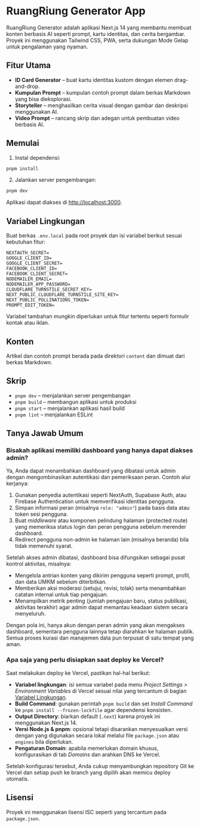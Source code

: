 # RuangRiung Generator App

RuangRiung Generator adalah aplikasi Next.js 14 yang membantu membuat konten berbasis AI seperti prompt, kartu identitas, dan cerita bergambar. Proyek ini menggunakan Tailwind CSS, PWA, serta dukungan Mode Gelap untuk pengalaman yang nyaman.

## Fitur Utama
- **ID Card Generator** – buat kartu identitas kustom dengan elemen drag-and-drop.
- **Kumpulan Prompt** – kumpulan contoh prompt dalam berkas Markdown yang bisa dieksplorasi.
- **Storyteller** – menghasilkan cerita visual dengan gambar dan deskripsi menggunakan AI.
- **Video Prompt** – rancang skrip dan adegan untuk pembuatan video berbasis AI.

## Memulai
1. Instal dependensi:

```bash
pnpm install
```

2. Jalankan server pengembangan:

```bash
pnpm dev
```

Aplikasi dapat diakses di [http://localhost:3000](http://localhost:3000).

## Variabel Lingkungan
Buat berkas `.env.local` pada root proyek dan isi variabel berikut sesuai kebutuhan fitur:

```
NEXTAUTH_SECRET=
GOOGLE_CLIENT_ID=
GOOGLE_CLIENT_SECRET=
FACEBOOK_CLIENT_ID=
FACEBOOK_CLIENT_SECRET=
NODEMAILER_EMAIL=
NODEMAILER_APP_PASSWORD=
CLOUDFLARE_TURNSTILE_SECRET_KEY=
NEXT_PUBLIC_CLOUDFLARE_TURNSTILE_SITE_KEY=
NEXT_PUBLIC_POLLINATIONS_TOKEN=
PROMPT_EDIT_TOKEN=
```

Variabel tambahan mungkin diperlukan untuk fitur tertentu seperti formulir kontak atau iklan.

## Konten
Artikel dan contoh prompt berada pada direktori `content` dan dimuat dari berkas Markdown.

## Skrip
- `pnpm dev` – menjalankan server pengembangan
- `pnpm build` – membangun aplikasi untuk produksi
- `pnpm start` – menjalankan aplikasi hasil build
- `pnpm lint` – menjalankan ESLint

## Tanya Jawab Umum

### Bisakah aplikasi memiliki dashboard yang hanya dapat diakses admin?
Ya, Anda dapat menambahkan dashboard yang dibatasi untuk admin dengan mengombinasikan autentikasi dan pemeriksaan peran. Contoh alur kerjanya:

1. Gunakan penyedia autentikasi seperti NextAuth, Supabase Auth, atau Firebase Authentication untuk memverifikasi identitas pengguna.
2. Simpan informasi peran (misalnya `role: "admin"`) pada basis data atau token sesi pengguna.
3. Buat *middleware* atau komponen pelindung halaman (protected route) yang memeriksa status login dan peran pengguna sebelum merender dashboard.
4. Redirect pengguna non-admin ke halaman lain (misalnya beranda) bila tidak memenuhi syarat.

Setelah akses admin dibatasi, dashboard bisa difungsikan sebagai pusat kontrol aktivitas, misalnya:

- Mengelola antrian konten yang dikirim pengguna seperti prompt, profil, dan data UMKM sebelum diterbitkan.
- Memberikan aksi moderasi (setujui, revisi, tolak) serta menambahkan catatan internal untuk tiap pengajuan.
- Menampilkan metrik penting (jumlah pengajuan baru, status publikasi, aktivitas terakhir) agar admin dapat memantau keadaan sistem secara menyeluruh.

Dengan pola ini, hanya akun dengan peran admin yang akan mengakses dashboard, sementara pengguna lainnya tetap diarahkan ke halaman publik. Semua proses kurasi dan manajemen data pun terpusat di satu tempat yang aman.

### Apa saja yang perlu disiapkan saat deploy ke Vercel?
Saat melakukan deploy ke Vercel, pastikan hal-hal berikut:

- **Variabel lingkungan**: isi semua variabel pada menu *Project Settings > Environment Variables* di Vercel sesuai nilai yang tercantum di bagian [Variabel Lingkungan](#variabel-lingkungan).
- **Build Command**: gunakan perintah `pnpm build` dan set *Install Command* ke `pnpm install --frozen-lockfile` agar dependensi konsisten.
- **Output Directory**: biarkan default (`.next`) karena proyek ini menggunakan Next.js 14.
- **Versi Node.js & pnpm**: opsional tetapi disarankan menyesuaikan versi dengan yang digunakan secara lokal melalui file `package.json` atau `engines` bila diperlukan.
- **Pengaturan Domain**: apabila memerlukan domain khusus, konfigurasikan di tab *Domains* dan arahkan DNS ke Vercel.

Setelah konfigurasi tersebut, Anda cukup menyambungkan repository Git ke Vercel dan setiap push ke branch yang dipilih akan memicu deploy otomatis.

## Lisensi
Proyek ini menggunakan lisensi ISC seperti yang tercantum pada `package.json`.
